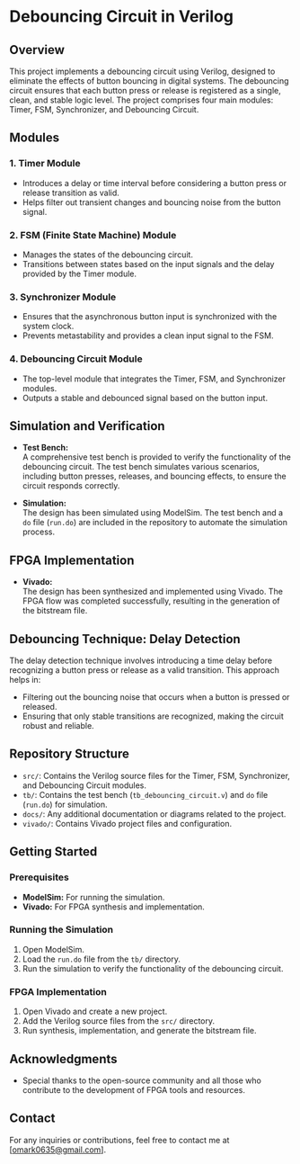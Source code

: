 
# Debouncing Circuit in Verilog

## Overview

This project implements a debouncing circuit using Verilog, designed to eliminate the effects of button bouncing in digital systems. The debouncing circuit ensures that each button press or release is registered as a single, clean, and stable logic level. The project comprises four main modules: Timer, FSM, Synchronizer, and Debouncing Circuit.

## Modules

### 1. **Timer Module**
   - Introduces a delay or time interval before considering a button press or release transition as valid.
   - Helps filter out transient changes and bouncing noise from the button signal.

### 2. **FSM (Finite State Machine) Module**
   - Manages the states of the debouncing circuit.
   - Transitions between states based on the input signals and the delay provided by the Timer module.

### 3. **Synchronizer Module**
   - Ensures that the asynchronous button input is synchronized with the system clock.
   - Prevents metastability and provides a clean input signal to the FSM.

### 4. **Debouncing Circuit Module**
   - The top-level module that integrates the Timer, FSM, and Synchronizer modules.
   - Outputs a stable and debounced signal based on the button input.

## Simulation and Verification

- **Test Bench:**  
  A comprehensive test bench is provided to verify the functionality of the debouncing circuit. The test bench simulates various scenarios, including button presses, releases, and bouncing effects, to ensure the circuit responds correctly.

- **Simulation:**  
  The design has been simulated using ModelSim. The test bench and a `do` file (`run.do`) are included in the repository to automate the simulation process.

## FPGA Implementation

- **Vivado:**  
  The design has been synthesized and implemented using Vivado. The FPGA flow was completed successfully, resulting in the generation of the bitstream file.

## Debouncing Technique: Delay Detection

The delay detection technique involves introducing a time delay before recognizing a button press or release as a valid transition. This approach helps in:
- Filtering out the bouncing noise that occurs when a button is pressed or released.
- Ensuring that only stable transitions are recognized, making the circuit robust and reliable.

## Repository Structure

- `src/`: Contains the Verilog source files for the Timer, FSM, Synchronizer, and Debouncing Circuit modules.
- `tb/`: Contains the test bench (`tb_debouncing_circuit.v`) and `do` file (`run.do`) for simulation.
- `docs/`: Any additional documentation or diagrams related to the project.
- `vivado/`: Contains Vivado project files and configuration.

## Getting Started

### Prerequisites

- **ModelSim:** For running the simulation.
- **Vivado:** For FPGA synthesis and implementation.

### Running the Simulation

1. Open ModelSim.
2. Load the `run.do` file from the `tb/` directory.
3. Run the simulation to verify the functionality of the debouncing circuit.

### FPGA Implementation

1. Open Vivado and create a new project.
2. Add the Verilog source files from the `src/` directory.
3. Run synthesis, implementation, and generate the bitstream file.


## Acknowledgments

- Special thanks to the open-source community and all those who contribute to the development of FPGA tools and resources.

## Contact

For any inquiries or contributions, feel free to contact me at [omark0635@gmail.com].


